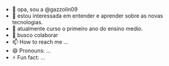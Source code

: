 - 👋 opa, sou a @gazzolin09
- 👀 estou interessada em entender e aprender sobre as novas tecnologias.
- 🌱 atualmente curso o primeiro ano do ensino medio.
- 💞️ busco colaborar 
- 📫 How to reach me ...
- 😄 Pronouns: ...
- ⚡ Fun fact: ...

<!---
gazzolin09/gazzolin09 is a ✨ special ✨ repository because its `README.md` (this file) appears on your GitHub profile.
You can click the Preview link to take a look at your changes.
--->

